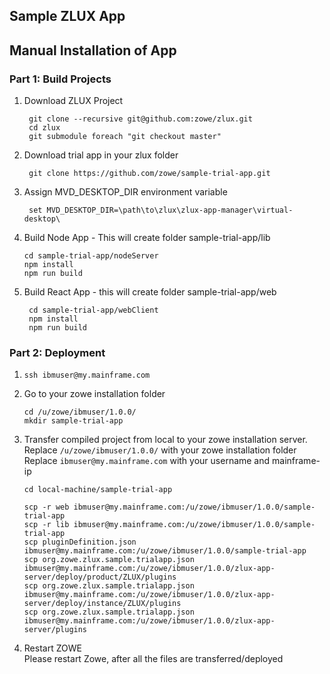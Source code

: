 ## Sample ZLUX App


## Manual Installation of App

### Part 1: Build Projects
1) Download ZLUX Project
   ```
    git clone --recursive git@github.com:zowe/zlux.git
    cd zlux
    git submodule foreach "git checkout master"
   ```

1) Download trial app in your zlux folder
   ```
    git clone https://github.com/zowe/sample-trial-app.git
   ```

1) Assign MVD_DESKTOP_DIR environment variable
    ```
     set MVD_DESKTOP_DIR=\path\to\zlux\zlux-app-manager\virtual-desktop\
    ```

1) Build Node App - This will create folder sample-trial-app/lib
    ```
    cd sample-trial-app/nodeServer 
    npm install
    npm run build
    ```
    
1) Build React App - this will create folder sample-trial-app/web   

   ```
    cd sample-trial-app/webClient
    npm install
    npm run build
    ```

### Part 2: Deployment
1) `ssh ibmuser@my.mainframe.com`

2) Go to your zowe installation folder
    ```
    cd /u/zowe/ibmuser/1.0.0/
    mkdir sample-trial-app
    ```

3) Transfer compiled project from local to your zowe installation server.  
Replace `/u/zowe/ibmuser/1.0.0/` with your zowe installation folder  
Replace `ibmuser@my.mainframe.com` with your username and mainframe-ip  

    ```
    cd local-machine/sample-trial-app

    scp -r web ibmuser@my.mainframe.com:/u/zowe/ibmuser/1.0.0/sample-trial-app
    scp -r lib ibmuser@my.mainframe.com:/u/zowe/ibmuser/1.0.0/sample-trial-app
    scp pluginDefinition.json ibmuser@my.mainframe.com:/u/zowe/ibmuser/1.0.0/sample-trial-app
    scp org.zowe.zlux.sample.trialapp.json ibmuser@my.mainframe.com:/u/zowe/ibmuser/1.0.0/zlux-app-server/deploy/product/ZLUX/plugins
    scp org.zowe.zlux.sample.trialapp.json ibmuser@my.mainframe.com:/u/zowe/ibmuser/1.0.0/zlux-app-server/deploy/instance/ZLUX/plugins
    scp org.zowe.zlux.sample.trialapp.json ibmuser@my.mainframe.com:/u/zowe/ibmuser/1.0.0/zlux-app-server/plugins

    ```

4) Restart ZOWE  
Please restart Zowe, after all the files are transferred/deployed    
